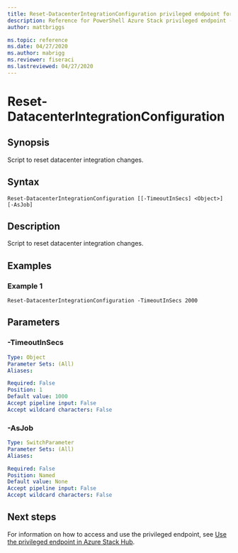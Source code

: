 ```yaml
---
title: Reset-DatacenterIntegrationConfiguration privileged endpoint for Azure Stack Hub
description: Reference for PowerShell Azure Stack privileged endpoint - Reset-DatacenterIntegrationConfiguration
author: mattbriggs

ms.topic: reference
ms.date: 04/27/2020
ms.author: mabrigg
ms.reviewer: fiseraci
ms.lastreviewed: 04/27/2020
---
```


# Reset-DatacenterIntegrationConfiguration

## Synopsis
Script to reset datacenter integration changes.

## Syntax

```
Reset-DatacenterIntegrationConfiguration [[-TimeoutInSecs] <Object>] [-AsJob]
```

## Description
Script to reset datacenter integration changes.

## Examples

### Example 1
```
Reset-DatacenterIntegrationConfiguration -TimeoutInSecs 2000
```

## Parameters

### -TimeoutInSecs
 

```yaml
Type: Object
Parameter Sets: (All)
Aliases:

Required: False
Position: 1
Default value: 1000
Accept pipeline input: False
Accept wildcard characters: False
```

### -AsJob


```yaml
Type: SwitchParameter
Parameter Sets: (All)
Aliases:

Required: False
Position: Named
Default value: None
Accept pipeline input: False
Accept wildcard characters: False
```

## Next steps

For information on how to access and use the privileged endpoint, see [Use the privileged endpoint in Azure Stack Hub](../../operator/azure-stack-privileged-endpoint.md).
